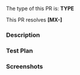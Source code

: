 The type of this PR is: **TYPE**

<!-- Bugfix/Feature/Enhancement/Documentation -->

This PR resolves **[MX-]**

### Description

<!-- Implementation description -->

### Test Plan

<!-- If necessary -->

### Screenshots

<!-- Add screenshots or simulator recordings if applicable -->
